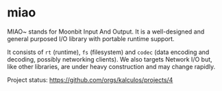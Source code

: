 # miao

MIAO~ stands for Moonbit Input And Output. It is a well-designed and general purposed I/O library with portable runtime support. 

It consists of `rt` (runtime), `fs` (filesystem) and `codec` (data encoding and decoding, possibly networking clients). We also targets Network I/O but, like other libraries, are under heavy construction and may change rapidly.

Project status: https://github.com/orgs/kalculos/projects/4
